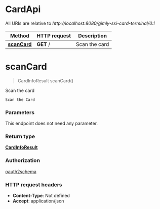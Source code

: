 # CardApi

All URIs are relative to _http://localhost:8080/gimly-ssi-card-terminal/0.1_

| Method                              | HTTP request | Description   |
| ----------------------------------- | ------------ | ------------- |
| [**scanCard**](CardApi.md#scanCard) | **GET** /    | Scan the card |

<a name="scanCard"></a>

# **scanCard**

> CardInfoResult scanCard()

Scan the card

    Scan the Card

### Parameters

This endpoint does not need any parameter.

### Return type

[**CardInfoResult**](/docs/api/io/gimly/generated/card/model/CardInfoResult.md)

### Authorization

[oauth2schema](/docs/api/README.md#oauth2schema)

### HTTP request headers

- **Content-Type**: Not defined
- **Accept**: application/json
